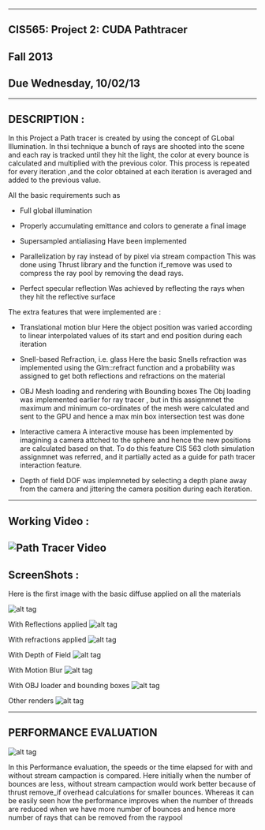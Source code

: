-------------------------------------------------------------------------------
CIS565: Project 2: CUDA Pathtracer
-------------------------------------------------------------------------------
Fall 2013
-------------------------------------------------------------------------------
Due Wednesday, 10/02/13
-------------------------------------------------------------------------------


-------------------------------------------------------------------------------
DESCRIPTION :
-------------------------------------------------------------------------------
In this Project a Path tracer is created by using the concept of GLobal Illumination. In thsi technique a bunch
of rays are shooted into the scene and each ray is tracked until they hit the light, the color at every bounce 
is calculated and multiplied with the previous color. This process is repeated for every iteration ,and the color 
obtained at each iteration is averaged and added to the previous value. 

All the basic requirements such as 
* Full global illumination 
* Properly accumulating emittance and colors to generate a final image
* Supersampled antialiasing
Have been implemented 

* Parallelization by ray instead of by pixel via stream compaction 
This was done using Thrust library and the function if_remove was used to compress the ray pool by removing 
the dead rays.

* Perfect specular reflection
Was achieved by reflecting the rays when they hit the reflective surface 


The extra features that were implemented are : 

* Translational motion blur
  Here the object position was varied according to linear interpolated values of its start and end 
  position during each iteration

* Snell-based Refraction, i.e. glass
  Here the basic Snells refraction was implemented using the Glm::refract function and a probability 
  was assigned to get both reflections and refractions on the material 

* OBJ Mesh loading and rendering with Bounding boxes
  The Obj loading was implemented earlier for ray tracer , but in this assignmnet the maximum and minimum
  co-ordinates of the mesh were calculated and sent to the GPU and hence a max min box intersection test 
  was done

* Interactive camera
  A interactive mouse has been implemented by imagining a camera attched to the sphere and hence the new 
  positions are calculated based on that. To do this feature CIS 563 cloth simulation assignmnet was referred,
  and it partially acted as a guide for path tracer interaction feature. 

* Depth of field
  DOF was implemneted by selecting a depth plane away from the camera and jittering the camera position during 
  each iteration.  

-------------------------------------------------------------------------------
Working Video :
-------------------------------------------------------------------------------
![Path Tracer Video](http://www.youtube.com/watch?v=bA-7rGa7juM&feature=youtu.be)
-------------------------------------------------------------------------------
ScreenShots :
-------------------------------------------------------------------------------
Here is the first image with the basic diffuse applied on all the materials 

![alt tag](https://raw.github.com/vivreddy/Project2-Pathtracer/master/renders/3.png)


With Reflections applied 
![alt tag](https://raw.github.com/vivreddy/Project2-Pathtracer/master/renders/4.png)

With refractions applied 
![alt tag](https://raw.github.com/vivreddy/Project2-Pathtracer/master/renders/5.png)

With Depth of Field 
![alt tag](https://raw.github.com/vivreddy/Project2-Pathtracer/master/renders/6.png)

With Motion Blur 
![alt tag](https://raw.github.com/vivreddy/Project2-Pathtracer/master/renders/8.png)

With OBJ loader and bounding boxes 
![alt tag](https://raw.github.com/vivreddy/Project2-Pathtracer/master/renders/7.png)

Other renders
![alt tag](https://raw.github.com/vivreddy/Project2-Pathtracer/master/renders/2.png)



-------------------------------------------------------------------------------
PERFORMANCE EVALUATION
-------------------------------------------------------------------------------

![alt tag](https://raw.github.com/vivreddy/Project2-Pathtracer/master/renders/table.png)

In this Performance evaluation, the speeds or the time elapsed for with and without stream
campaction is compared. Here initially when the number of bounces are less, without stream 
campaction would work better because of thrust remove_if overhead calculations for smaller
bounces.
Whereas it can be easily seen how the performance improves when the number of threads are reduced 
when we have more number of bounces and hence more number of rays that can be removed from the raypool


